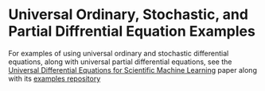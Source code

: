 # Universal Ordinary, Stochastic, and Partial Diffrential Equation Examples

For examples of using universal ordinary and stochastic differential equations,
along with universal partial differential equations, see the [Universal Differential Equations for Scientific Machine Learning](https://arxiv.org/abs/2001.04385) paper along with its [examples repository](https://github.com/ChrisRackauckas/universal_differential_equations)
